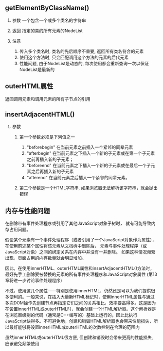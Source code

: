 ## getElementByClassName()
1. 参数
一个包含一个或多个类名的字符串

2. 返回
指定的类的所有元素的NodeList

3. 注意
    1. 传入多个类名时, 类名的先后顺序不重要, 返回所有类名符合的元素
    2. 使用这个方法时, 只会匹配调用这个方法的元素的后代元素
    3. 性能问题, 由于NodeList是动态的, 每次使用都会重新查询一次以保证NodeList是最新的

## outerHTML属性

返回调用元素和调用元素的所有子节点的引用



## insertAdjacentHTML()

1. 参数
    1. 第一个参数必须是下列值之一
        1. "beforebegin"
            在当前元素之前插入一个紧邻的同辈元素
        2. "afterbegin"
            在当前元素之下插入一个新的子元素或在第一个子元素之前再插入新的子元素；
        3. "beforeend"
            在当前元素之下插入一个新的子元素或在最后一个子元素之后再插入新的子元素
        4. "afterend"
            在当前元素之后插入一个紧邻的同辈元素。

    2. 第二个参数是一个HTML字符串, 如果浏览器无法解析该字符串，就会抛出错误

## 内存与性能问题
在删除带有事件处理程序或引用了其他JavaScript对象子树时，
就有可能导致内存占用问题。

假设某个元素有一个事件处理程序（或者引用了一个JavaScript对象作为属性），
在使用前述某个属性将该元素从文档树中删除后，
元素与事件处理程序（或JavaScript对象）之间的绑定关系在内存中并没有一并删除。
如果这种情况频繁出现，页面占用的内存数量就会明显增加。

因此，在使用innerHTML、outerHTML属性和insertAdjacentHTML()方法时，
最好先手工删除要被替换的元素的所有事件处理程序和JavaScript对象属性
(第13章将进一步讨论事件处理程序)

不过，使用这几个属性——特别是使用innerHTML，仍然还是可以为我们提供很多便利的。一般来说，在插入大量新HTML标记时，使用innerHTML属性与通过多次DOM操作先创建节点再指定它们之间的关系相比，效率要高得多。这是因为在设置innerHTML或outerHTML时，就会创建一个HTML解析器。这个解析器是在浏览器级别的代码（通常是C++编写的）基础上运行的，因此比执行JavaScript快得多。不可避免地，创建和销毁HTML解析器也会带来性能损失，所以最好能够将设置innerHTML或outerHTML的次数控制在合理的范围内

虽然inner HTML或outerHTML很方便, 但创建和销毁时会带来更高的性能损失, 应该避免频繁使用